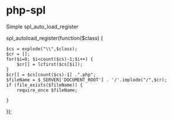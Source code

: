 # php-spl
Simple spl_auto_load_register


spl_autoload_register(function($class) {

    $cs = explode("\\",$class);
    $cr = [];
    for($i=0; $i<count($cs)-1;$i++) {
        $cr[] = lcfirst($cs[$i]);
    }
    $cr[] = $cs[count($cs)-1] .".php";
    $fileName = $_SERVER['DOCUMENT_ROOT'] . '/'.implode("/",$cr);
    if (file_exists($fileName)) {
        require_once $fileName;

    }
});
